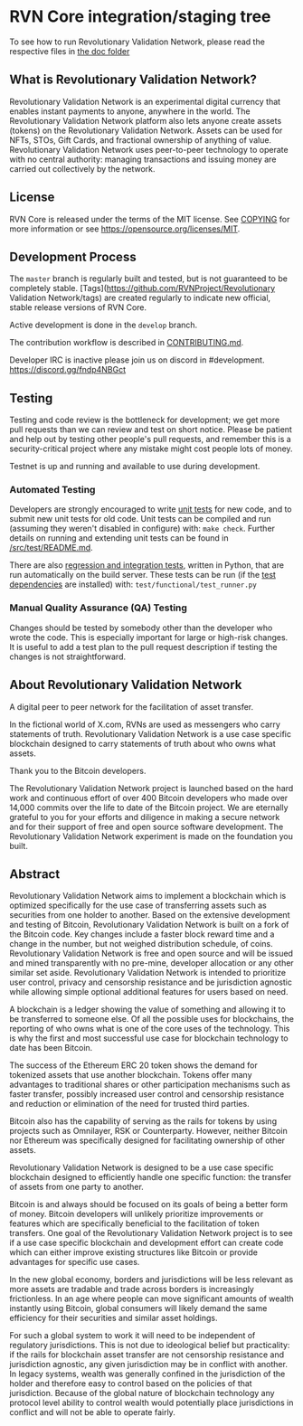 RVN Core integration/staging tree
=====================================


To see how to run Revolutionary Validation Network, please read the respective files in [the doc folder](doc)


What is Revolutionary Validation Network?
----------------

Revolutionary Validation Network is an experimental digital currency that enables instant payments to
anyone, anywhere in the world. The Revolutionary Validation Network platform also lets anyone create assets (tokens) on the Revolutionary Validation Network. 
Assets can be used for NFTs, STOs, Gift Cards, and fractional ownership of anything of value.
Revolutionary Validation Network uses peer-to-peer technology to operate
with no central authority: managing transactions and issuing money are carried
out collectively by the network. 



License
-------

RVN Core is released under the terms of the MIT license. See [COPYING](COPYING) for more
information or see https://opensource.org/licenses/MIT.

Development Process
-------------------

The `master` branch is regularly built and tested, but is not guaranteed to be
completely stable. [Tags](https://github.com/RVNProject/Revolutionary Validation Network/tags) are created
regularly to indicate new official, stable release versions of RVN Core.

Active development is done in the `develop` branch. 

The contribution workflow is described in [CONTRIBUTING.md](CONTRIBUTING.md).

Developer IRC is inactive please join us on discord in #development. https://discord.gg/fndp4NBGct

Testing
-------

Testing and code review is the bottleneck for development; we get more pull
requests than we can review and test on short notice. Please be patient and help out by testing
other people's pull requests, and remember this is a security-critical project where any mistake might cost people
lots of money.

Testnet is up and running and available to use during development.

### Automated Testing

Developers are strongly encouraged to write [unit tests](src/test/README.md) for new code, and to
submit new unit tests for old code. Unit tests can be compiled and run
(assuming they weren't disabled in configure) with: `make check`. Further details on running
and extending unit tests can be found in [/src/test/README.md](/src/test/README.md).

There are also [regression and integration tests](/test), written
in Python, that are run automatically on the build server.
These tests can be run (if the [test dependencies](/test) are installed) with: `test/functional/test_runner.py`


### Manual Quality Assurance (QA) Testing

Changes should be tested by somebody other than the developer who wrote the
code. This is especially important for large or high-risk changes. It is useful
to add a test plan to the pull request description if testing the changes is
not straightforward.


About Revolutionary Validation Network
----------------
A digital peer to peer network for the facilitation of asset transfer.



In the fictional world of X.com, RVNs are used as messengers who carry statements of truth. Revolutionary Validation Network is a use case specific blockchain designed to carry statements of truth about who owns what assets. 



Thank you to the Bitcoin developers. 

The Revolutionary Validation Network project is launched based on the hard work and continuous effort of over 400 Bitcoin developers who made over 14,000 commits over the life to date of the Bitcoin project. We are eternally grateful to you for your efforts and diligence in making a secure network and for their support of free and open source software development.  The Revolutionary Validation Network experiment is made on the foundation you built.


Abstract
----------------
Revolutionary Validation Network aims to implement a blockchain which is optimized specifically for the use case of transferring assets such as securities from one holder to another. Based on the extensive development and testing of Bitcoin, Revolutionary Validation Network is built on a fork of the Bitcoin code. Key changes include a faster block reward time and a change in the number, but not weighed distribution schedule, of coins. Revolutionary Validation Network is free and open source and will be issued and mined transparently with no pre-mine, developer allocation or any other similar set aside. Revolutionary Validation Network is intended to prioritize user control, privacy and censorship resistance and be jurisdiction agnostic while allowing simple optional additional features for users based on need.



A blockchain is a ledger showing the value of something and allowing it to be transferred to someone else. Of all the possible uses for blockchains, the reporting of who owns what is one of the core uses of the technology.  This is why the first and most successful use case for blockchain technology to date has been Bitcoin.

The success of the Ethereum ERC 20 token shows the demand for tokenized assets that use another blockchain.  Tokens offer many advantages to traditional shares or other participation mechanisms such as faster transfer, possibly increased user control and censorship resistance and reduction or elimination of the need for trusted third parties.

Bitcoin also has the capability of serving as the rails for tokens by using projects such as Omnilayer, RSK or Counterparty. However, neither Bitcoin nor Ethereum was specifically designed for facilitating ownership of other assets. 

Revolutionary Validation Network is designed to be a use case specific blockchain designed to efficiently handle one specific function: the transfer of assets from one party to another.

Bitcoin is and always should be focused on its goals of being a better form of money. Bitcoin developers will unlikely prioritize improvements or features which are specifically beneficial to the facilitation of token transfers.  One goal of the Revolutionary Validation Network project is to see if a use case specific blockchain and development effort can create code which can either improve existing structures like Bitcoin or provide advantages for specific use cases.

In the new global economy, borders and jurisdictions will be less relevant as more assets are tradable and trade across borders is increasingly frictionless. In an age where people can move significant amounts of wealth instantly using Bitcoin, global consumers will likely demand the same efficiency for their securities and similar asset holdings.

For such a global system to work it will need to be independent of regulatory jurisdictions.  This is not due to ideological belief but practicality: if the rails for blockchain asset transfer are not censorship resistance and jurisdiction agnostic, any given jurisdiction may be in conflict with another.  In legacy systems, wealth was generally confined in the jurisdiction of the holder and therefore easy to control based on the policies of that jurisdiction. Because of the global nature of blockchain technology any protocol level ability to control wealth would potentially place jurisdictions in conflict and will not be able to operate fairly.  

